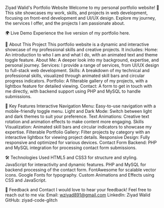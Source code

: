 Ziyad Walid's Portfolio Website
Welcome to my personal portfolio website! 🌟 This site showcases my work, skills, and projects in web development, focusing on front-end development and UI/UX design. Explore my journey, the services I offer, and the projects I am passionate about.

🌍 Live Demo
Experience the live version of my portfolio here.

📖 About This Project
This portfolio website is a dynamic and interactive showcase of my professional skills and creative projects. It includes:
Home: An introduction to who I am and what I do, with an animated text and theme toggle feature.
About Me: A deeper look into my background, expertise, and personal journey.
Services: I provide a range of services, from UI/UX design to full-stack web development.
Skills: A breakdown of my technical and professional skills, visualized through animated skill bars and circular progress indicators.
Portfolio: A filterable gallery of my projects, with a lightbox feature for detailed viewing.
Contact: A form to get in touch with me directly, with backend support using PHP and MySQL to handle submissions.

🚀 Key Features
Interactive Navigation Menu: Easy-to-use navigation with a mobile-friendly toggle menu.
Light and Dark Mode: Switch between light and dark themes to suit your preference.
Text Animations: Creative text rotation and animation effects to make content more engaging.
Skills Visualization: Animated skill bars and circular indicators to showcase my expertise.
Filterable Portfolio Gallery: Filter projects by category with an interactive lightbox for viewing project details.
Responsive Design: Fully responsive and optimized for various devices.
Contact Form Backend: PHP and MySQL integration for processing contact form submissions.

🛠️ Technologies Used
HTML5 and CSS3 for structure and styling.
JavaScript for interactivity and dynamic features.
PHP and MySQL for backend processing of the contact form.
FontAwesome for scalable vector icons.
Google Fonts for typography.
Custom Animations and Effects using CSS and JavaScript.

💬 Feedback and Contact
I would love to hear your feedback! Feel free to reach out to me via:
Email: wziyad891@gmail.com
LinkedIn: Ziyad Walid
GitHub: ziyad-code-glitch
